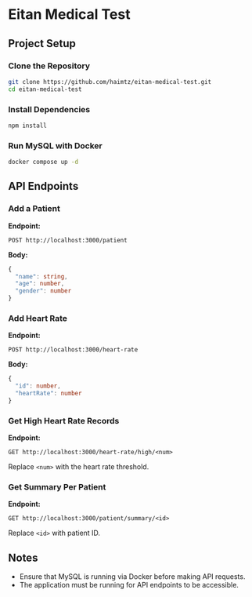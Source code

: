 # Eitan Medical Test

## Project Setup

### Clone the Repository
```sh
git clone https://github.com/haimtz/eitan-medical-test.git
cd eitan-medical-test
```

### Install Dependencies
```sh
npm install
```

### Run MySQL with Docker
```sh
docker compose up -d
```

## API Endpoints

### Add a Patient
**Endpoint:**
```http
POST http://localhost:3000/patient
```
**Body:**
```typescript
{
  "name": string,
  "age": number,
  "gender": number
}
```

### Add Heart Rate
**Endpoint:**
```http
POST http://localhost:3000/heart-rate
```
**Body:**
```ts
{
  "id": number,
  "heartRate": number
}
```

### Get High Heart Rate Records
**Endpoint:**
```http
GET http://localhost:3000/heart-rate/high/<num>
```
Replace `<num>` with the heart rate threshold.

### Get Summary Per Patient
**Endpoint:**
```http
GET http://localhost:3000/patient/summary/<id>
```
Replace `<id>` with patient ID.

## Notes
- Ensure that MySQL is running via Docker before making API requests.
- The application must be running for API endpoints to be accessible.

